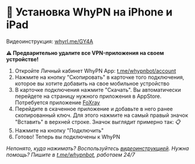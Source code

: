 # 🍎 Установка WhyPN на iPhone и iPad

Видеоинструкция: [whyrl.me/GY4A](https://whyrl.me/GY4A)

**⚠️ Предварительно удалите все VPN-приложения на своем устройстве!**
1. Откройте Личный кабинет WhyPN App: [t.me/whypnbot/account](https://t.me/whypnbot/account)
2. Нажмите на кнопку "Скопировать" в карточке того подключения, которое вы хотите добавить на свое мобильное устройство
3. В карточке подключения нажмите "Скачать". Вы автоматически перейдете на страницу нужного приложения в AppStore. Потребуется приложение [FoXray](https://whyrl.me/Ywne)
4. Перейдите в скаченное приложение и добавьте в него ранее скопированный ключ. Для этого нажмите на самый правый значок "Вставить" в верхней строке. Значок выглядит примерно так: 📋
5. Нажмите на кнопку "Подключить"
6. Готово! Теперь вы подключены к WhyPN

_Непонято, куда нажимать? Воспользуйтесь [видеоинструкцией](https://whyrl.me/GY4A). Нужна помощь? Пишите в [t.me/whypnbot](https://t.me/whypnbot), работаем 24/7_
